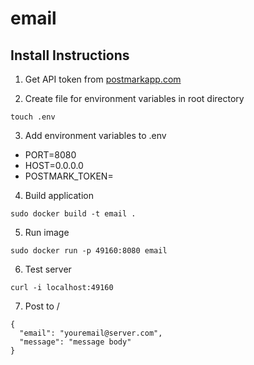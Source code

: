 # email

## Install Instructions

1. Get API token from [postmarkapp.com](https://postmarkapp.com)

2. Create file for environment variables in root directory
```
touch .env
```

3. Add environment variables to .env
  * PORT=8080
  * HOST=0.0.0.0
  * POSTMARK_TOKEN=<your token here>

4. Build application
```
sudo docker build -t email .
```

5. Run image
```
sudo docker run -p 49160:8080 email
```

6. Test server
```
curl -i localhost:49160
```

7. Post to /
```
{
  "email": "youremail@server.com",
  "message": "message body"
}
```
